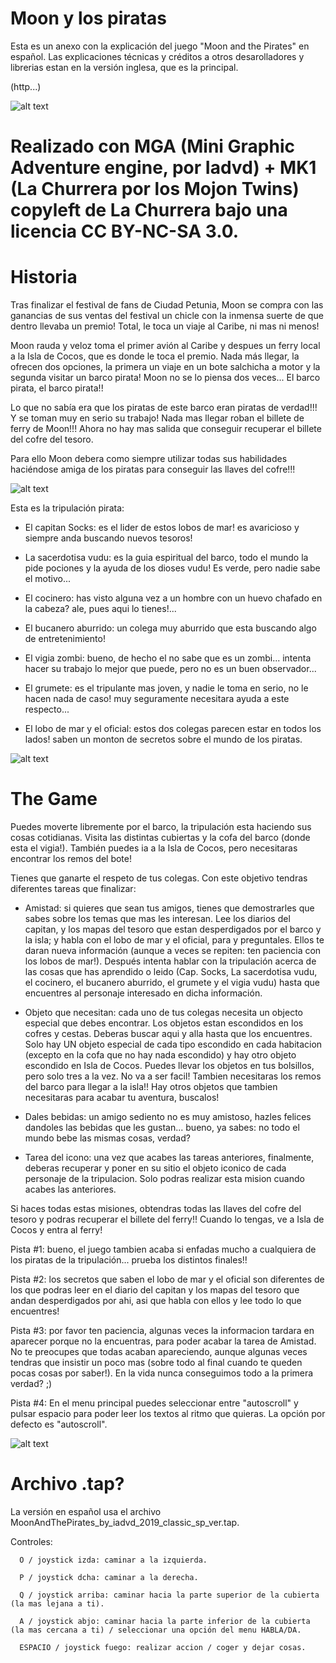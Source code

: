 # Moon y los piratas

Esta es un anexo con la explicación del juego "Moon and the Pirates" en español. Las explicaciones técnicas y créditos a otros desarolladores y librerias estan en la versión inglesa, que es la principal.

(http...)

![alt text](https://github.com/Iadvd/RetrocomputingZXSpectrum/blob/master/GameExamples/MoonAndThePirates/MATP1s.png)

# Realizado con MGA (Mini Graphic Adventure engine, por Iadvd) + MK1 (La Churrera por los Mojon Twins) copyleft de La Churrera bajo una licencia CC BY-NC-SA 3.0.

# Historia

Tras finalizar el festival de fans de Ciudad Petunia, Moon se compra con las ganancias de sus ventas del festival un chicle con la inmensa suerte de que dentro llevaba un premio! Total, le toca un viaje al Caribe, ni mas ni menos!

Moon rauda y veloz toma el primer avión al Caribe y despues un ferry local a la Isla de Cocos, que es donde le toca el premio. Nada más llegar, la ofrecen dos opciones, la primera un viaje en un bote salchicha a motor y la segunda visitar un barco pirata! Moon no se lo piensa dos veces... El barco pirata, el barco pirata!! 

Lo que no sabía era que los piratas de este barco eran piratas de verdad!!! Y se toman muy en serio su trabajo! Nada mas llegar roban el billete de ferry de Moon!!! Ahora no hay mas salida que conseguir recuperar el billete del cofre del tesoro. 

Para ello Moon debera como siempre utilizar todas sus habilidades haciéndose amiga de los piratas para conseguir las llaves del cofre!!!

![alt text](https://github.com/Iadvd/RetrocomputingZXSpectrum/blob/master/GameExamples/MoonAndThePirates/MATP2s.png)

Esta es la tripulación pirata:

- El capitan Socks: es el lider de estos lobos de mar! es avaricioso y siempre anda buscando nuevos tesoros!

- La sacerdotisa vudu: es la guia espiritual del barco, todo el mundo la pide pociones y la ayuda de los dioses vudu! Es verde, pero nadie sabe el motivo...

- El cocinero: has visto alguna vez a un hombre con un huevo chafado en la cabeza? ale, pues aqui lo tienes!...

- El bucanero aburrido: un colega muy aburrido que esta buscando algo de entretenimiento!

- El vigia zombi: bueno, de hecho el no sabe que es un zombi... intenta hacer su trabajo lo mejor que puede, pero no es un buen observador...

- El grumete: es el tripulante mas joven, y nadie le toma en serio, no le hacen nada de caso! muy seguramente necesitara ayuda a este respecto...

- El lobo de mar y el oficial: estos dos colegas parecen estar en todos los lados! saben un monton de secretos sobre el mundo de los piratas.

![alt text](https://github.com/Iadvd/RetrocomputingZXSpectrum/blob/master/GameExamples/MoonAndThePirates/MATP3s.png)

# The Game

Puedes moverte libremente por el barco, la tripulación esta haciendo sus cosas cotidianas. Visita las distintas cubiertas y la cofa del barco (donde esta el vigia!). También puedes ia a la Isla de Cocos, pero necesitaras encontrar los remos del bote! 
 
Tienes que ganarte el respeto de tus colegas. Con este objetivo tendras diferentes tareas que finalizar:

- Amistad: si quieres que sean tus amigos, tienes que demostrarles que sabes sobre los temas que mas les interesan. Lee los diarios del capitan, y los mapas del tesoro que estan desperdigados por el barco y la isla; y habla con el lobo de mar y el oficial, para y preguntales. Ellos te daran nueva información (aunque a veces se repiten: ten paciencia con los lobos de mar!). Después intenta hablar con la tripulación acerca de las cosas que has aprendido o leido (Cap. Socks, La sacerdotisa vudu, el cocinero, el bucanero aburrido, el grumete y el vigia vudu) hasta que encuentres al personaje interesado en dicha información.

- Objeto que necesitan: cada uno de tus colegas necesita un objecto especial que debes encontrar. Los objetos estan escondidos en los cofres y cestas. Deberas buscar aqui y alla hasta que los encuentres. Solo hay UN objeto especial de cada tipo escondido en cada habitacion (excepto en la cofa que no hay nada escondido) y hay otro objeto escondido en Isla de Cocos. Puedes llevar los objetos en tus bolsillos, pero solo tres a la vez. No va a ser facil! Tambien necesitaras los remos del barco para llegar a la isla!! Hay otros objetos que tambien necesitaras para acabar tu aventura, buscalos!

- Dales bebidas: un amigo sediento no es muy amistoso, hazles felices dandoles las bebidas que les gustan... bueno, ya sabes: no todo el mundo bebe las mismas cosas, verdad?

- Tarea del icono: una vez que acabes las tareas anteriores, finalmente, deberas recuperar y poner en su sitio el objeto iconico de cada personaje de la tripulacion. Solo podras realizar esta mision cuando acabes las anteriores.

Si haces todas estas misiones, obtendras todas las llaves del cofre del tesoro y podras recuperar el billete del ferry!! Cuando lo tengas, ve a Isla de Cocos y entra al ferry!

Pista #1: bueno, el juego tambien acaba si enfadas mucho a cualquiera de los piratas de la tripulación... prueba los distintos finales!!

Pista #2: los secretos que saben el lobo de mar y el oficial son diferentes de los que podras leer en el diario del capitan y los mapas del tesoro que andan desperdigados por ahi, asi que habla con ellos y lee todo lo que encuentres!

Pista #3: por favor ten paciencia, algunas veces la informacion tardara en aparecer porque no la encuentras, para poder acabar la tarea de Amistad. No te preocupes que todas acaban apareciendo, aunque algunas veces tendras que insistir un poco mas (sobre todo al final cuando te queden pocas cosas por saber!). En la vida nunca conseguimos todo a la primera verdad? ;)

Pista #4: En el menu principal puedes seleccionar entre "autoscroll" y pulsar espacio para poder leer los textos al ritmo que quieras. La opción por defecto es "autoscroll".

![alt text](https://github.com/Iadvd/RetrocomputingZXSpectrum/blob/master/GameExamples/MoonAndThePirates/MATP4s.png)

# Archivo .tap?

La versión en español usa el archivo MoonAndThePirates_by_iadvd_2019_classic_sp_ver.tap.

Controles:

      O / joystick izda: caminar a la izquierda.

      P / joystick dcha: caminar a la derecha.
	  
      Q / joystick arriba: caminar hacia la parte superior de la cubierta (la mas lejana a ti).

      A / joystick abjo: caminar hacia la parte inferior de la cubierta (la mas cercana a ti) / seleccionar una opción del menu HABLA/DA.
	  
      ESPACIO / joystick fuego: realizar accion / coger y dejar cosas.
